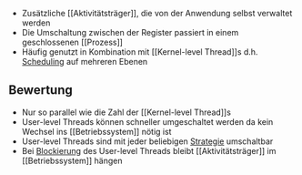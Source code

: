 - Zusätzliche [[Aktivitätsträger]], die von der Anwendung selbst verwaltet werden
- Die Umschaltung zwischen der Register passiert in einem geschlossenen [[Prozess]]
- Häufig genutzt in Kombination mit [[Kernel-level Thread]]s d.h. [Scheduling](Scheduler) auf mehreren Ebenen 
## Bewertung
- Nur so parallel wie die Zahl der [[Kernel-level Thread]]s
- User-level Threads können schneller umgeschaltet werden da kein Wechsel ins [[Betriebssystem]] nötig ist
- User-level Threads sind mit jeder beliebigen [Strategie](Auswahlstrategie) umschaltbar
- Bei [Blockierung](Prozesszustand) des User-level Threads bleibt [[Aktivitätsträger]] im [[Betriebssystem]] hängen